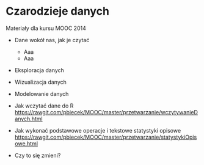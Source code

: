 Czarodzieje danych
==================

Materiały dla kursu MOOC 2014

+ Dane wokół nas, jak je czytać
	* Aaa
  * Aaa

+ Eksploracja danych

+ Wizualizacja danych

+ Modelowanie danych








+ Jak wczytać dane do R
https://rawgit.com/pbiecek/MOOC/master/przetwarzanie/wczytywanieDanych.html

+ Jak wykonać podstawowe operacje i tekstowe statystyki opisowe
https://rawgit.com/pbiecek/MOOC/master/przetwarzanie/statystykiOpisowe.html

+ Czy to się zmieni?

